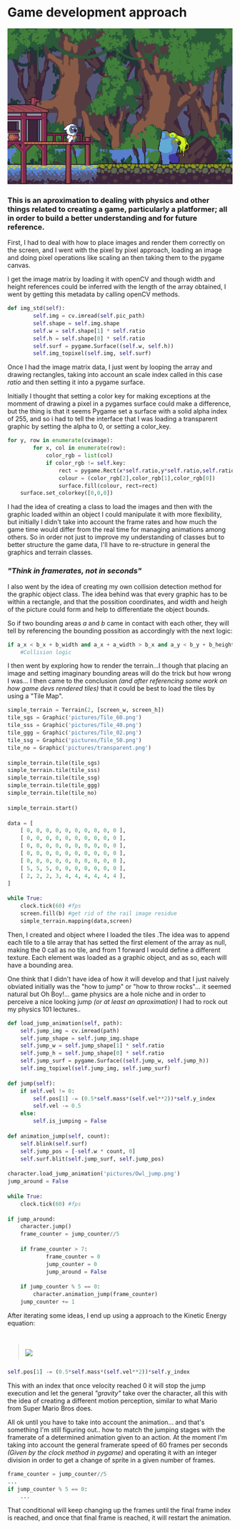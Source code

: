 # Game development approach

<img src="https://raw.githubusercontent.com/alecBagnol/national_university/master/intro_cs/project/pictures/screenshot.png">

### This is an aproximation to dealing with physics and other things related to creating a game, particularly a platformer; all in order to build a better understanding and for future reference.

First, I had to deal with how to place images and render them correctly on the screen, and I went with the pixel by pixel approach, loading an image and doing pixel operations like scaling an then taking them to the pygame canvas.


I get the image matrix by loading it with openCV and though width and height references could be inferred with the length of the array obtained, I went by getting this metadata by calling openCV methods.
```python
def img_std(self):
        self.img = cv.imread(self.pic_path)
        self.shape = self.img.shape
        self.w = self.shape[1] * self.ratio
        self.h = self.shape[0] * self.ratio
        self.surf = pygame.Surface((self.w, self.h))
        self.img_topixel(self.img, self.surf)
```
Once I had the image matrix data, I just went by looping the array and drawing rectangles, taking into account an scale index called in this case *ratio* and then setting it into a pygame surface.

Initially I thought that setting a color key for making exceptions at the momment of drawing a pixel in a pygames surface could make a difference, but the thing is that it seems Pygame set a surface with a solid alpha index of 255, and so i had to tell the interface that I was loading a transparent graphic by setting the alpha to 0, or setting a color_key.
```python
for y, row in enumerate(cvimage):
        for x, col in enumerate(row):
            color_rgb = list(col)
            if color_rgb != self.key:
                rect = pygame.Rect(x*self.ratio,y*self.ratio,self.ratio,self.ratio)
                colour = (color_rgb[2],color_rgb[1],color_rgb[0])
                surface.fill(colour, rect=rect)
    surface.set_colorkey([0,0,0])
```

I had the idea of creating a class to load the images and then with the graphic loaded within an object I could manipulate it with more flexibility, but initially I didn't take into account the frame rates and how much the game time would differ from the real time for managing animations among others. So in order not just to improve my understanding of classes but to better structure the game data, I'll have to re-structure in general the graphics and terrain classes.

### *"Think in framerates, not in seconds"*

I also went by the idea of creating my own collision detection method for the graphic object class. The idea behind was that every graphic has to be within a rectangle,  and that the possition coordinates, and width and heigh of the picture could form and help to differentiate the object bounds.

So if two bounding areas *a* and *b* came in contact with each other, they will tell by referencing the bounding possition as accordingly with the next logic:
``` python
if a_x < b_x + b_width and a_x + a_width > b_x and a_y < b_y + b_height and a_y + a_height > b_y: 
    #Collision logic
```

I then went by exploring how to render the terrain...I though that placing an image and setting imaginary bounding areas will do the trick but how wrong I was...
I then came to the conclusion *(and after referencing some work on how game devs rendered tiles)* that it could be best to load the tiles by using a "Tile Map".
```python
simple_terrain = Terrain(2, [screen_w, screen_h])
tile_sgs = Graphic('pictures/Tile_60.png')
tile_sss = Graphic('pictures/Tile_40.png')
tile_ggg = Graphic('pictures/Tile_02.png')
tile_ssg = Graphic('pictures/Tile_50.png')
tile_no = Graphic('pictures/transparent.png')

simple_terrain.tile(tile_sgs)
simple_terrain.tile(tile_sss)
simple_terrain.tile(tile_ssg)
simple_terrain.tile(tile_ggg)
simple_terrain.tile(tile_no)

simple_terrain.start()

data = [
    [ 0, 0, 0, 0, 0, 0, 0, 0, 0, 0 ],
    [ 0, 0, 0, 0, 0, 0, 0, 0, 0, 0 ],
    [ 0, 0, 0, 0, 0, 0, 0, 0, 0, 0 ],
    [ 0, 0, 0, 0, 0, 0, 0, 0, 0, 0 ],
    [ 0, 0, 0, 0, 0, 0, 0, 0, 0, 0 ],
    [ 5, 5, 5, 0, 0, 0, 0, 0, 0, 0 ],
    [ 2, 2, 2, 3, 4, 4, 4, 4, 4, 4 ],
]

while True:
    clock.tick(60) #fps
    screen.fill(b) #get rid of the rail image residue
    simple_terrain.mapping(data,screen)
```
Then, I created and object where I loaded the tiles .The idea was to append each tile to a tile array that has setted the first element of the array as null, making the 0 call as no tile, and from 1 forward I would define a different texture. Each element was loaded as a graphic object, and as so, each will have a bounding area.

One think that I didn't have idea of how it will develop and that I just naively obviated initially was the "how to jump" or "how to throw rocks"... it seemed natural but Oh Boy!... game physics are a hole niche and in order to perceive a nice looking jump *(or at least an aproximation)* I had to rock out my physics 101 lectures.. 

```python
def load_jump_animation(self, path):
    self.jump_img = cv.imread(path)
    self.jump_shape = self.jump_img.shape
    self.jump_w = self.jump_shape[1] * self.ratio
    self.jump_h = self.jump_shape[0] * self.ratio
    self.jump_surf = pygame.Surface((self.jump_w, self.jump_h))
    self.img_topixel(self.jump_img, self.jump_surf)

def jump(self):
    if self.vel != 0:
        self.pos[1] -= (0.5*self.mass*(self.vel**2))*self.y_index
        self.vel -= 0.5
    else:
        self.is_jumping = False

def animation_jump(self, count):
    self.blink(self.surf)
    self.jump_pos = [-self.w * count, 0]
    self.surf.blit(self.jump_surf, self.jump_pos)

character.load_jump_animation('pictures/Owl_jump.png')
jump_around = False

while True:
    clock.tick(60) #fps

if jump_around:
    character.jump()
    frame_counter = jump_counter//5

    if frame_counter > 7:
            frame_counter = 0
            jump_counter = 0
            jump_around = False

    if jump_counter % 5 == 0:
        character.animation_jump(frame_counter)
    jump_counter += 1
```
After iterating some ideas, I end up using a approach to the Kinetic Energy equation: 
># <img src="https://render.githubusercontent.com/render/math?math=KE = \frac{1}{2} mv^{2}">
```python
self.pos[1] -= (0.5*self.mass*(self.vel**2))*self.y_index
```
This with an index that once velocity reached 0 it will stop the jump execution and let the general *"gravity"* take over the character, all this with the idea of creating a different motion perception, similar to what Mario from Super Mario Bros does.

All ok until you have to take into account the animation... and that's something I'm still figuring out.. how to match the jumping stages with the framerate of a determined animation given to an action. At the moment I'm taking into account the general framerate speed of 60 frames per seconds *(Given by the clock method in pygame)* and operating it with an integer division in order to get a change of sprite in a given number of frames.
```python
frame_counter = jump_counter//5
...
if jump_counter % 5 == 0:
    ...
```
That conditional will keep changing up the frames until the final frame index is reached, and once that final frame is reached, it will restart the animation.